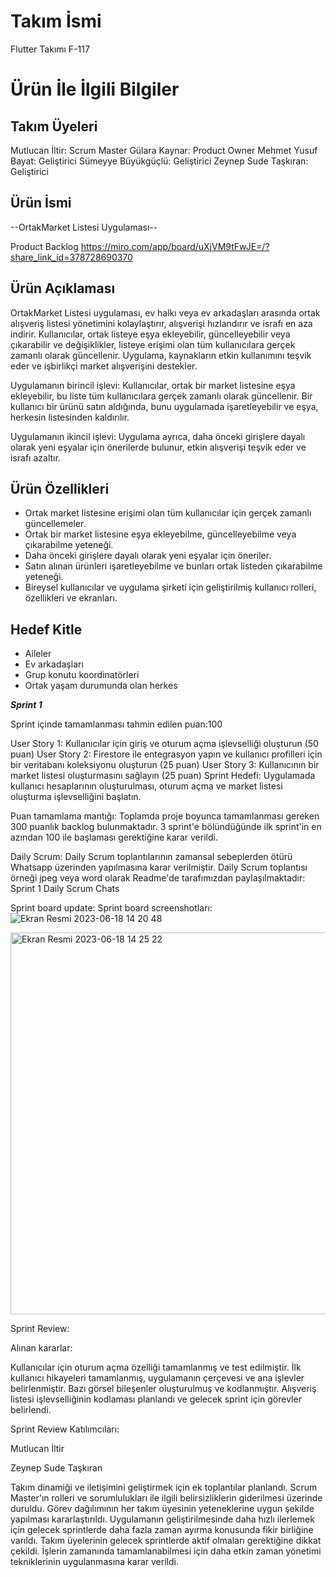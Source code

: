 # Takım İsmi
Flutter Takımı F-117

# Ürün İle İlgili Bilgiler
## Takım Üyeleri
Mutlucan İltir: Scrum Master 
Gülara Kaynar: Product Owner
Mehmet Yusuf Bayat: Geliştirici
Sümeyye Büyükgüçlü: Geliştirici
Zeynep Sude Taşkıran: Geliştirici

## Ürün İsmi
--OrtakMarket Listesi Uygulaması--

Product Backlog
https://miro.com/app/board/uXjVM9tFwJE=/?share_link_id=378728690370

## Ürün Açıklaması
OrtakMarket Listesi uygulaması, ev halkı veya ev arkadaşları arasında ortak alışveriş listesi yönetimini kolaylaştırır, alışverişi hızlandırır ve israfı en aza indirir. Kullanıcılar, ortak listeye eşya ekleyebilir, güncelleyebilir veya çıkarabilir ve değişiklikler, listeye erişimi olan tüm kullanıcılara gerçek zamanlı olarak güncellenir. Uygulama, kaynakların etkin kullanımını teşvik eder ve işbirlikçi market alışverişini destekler.

Uygulamanın birincil işlevi: Kullanıcılar, ortak bir market listesine eşya ekleyebilir, bu liste tüm kullanıcılara gerçek zamanlı olarak güncellenir. Bir kullanıcı bir ürünü satın aldığında, bunu uygulamada işaretleyebilir ve eşya, herkesin listesinden kaldırılır.

Uygulamanın ikincil işlevi: Uygulama ayrıca, daha önceki girişlere dayalı olarak yeni eşyalar için önerilerde bulunur, etkin alışverişi teşvik eder ve israfı azaltır.

## Ürün Özellikleri
- Ortak market listesine erişimi olan tüm kullanıcılar için gerçek zamanlı güncellemeler.
- Ortak bir market listesine eşya ekleyebilme, güncelleyebilme veya çıkarabilme yeteneği.
- Daha önceki girişlere dayalı olarak yeni eşyalar için öneriler.
- Satın alınan ürünleri işaretleyebilme ve bunları ortak listeden çıkarabilme yeteneği.
- Bireysel kullanıcılar ve uygulama şirketi için geliştirilmiş kullanıcı rolleri, özellikleri ve ekranları.

## Hedef Kitle
- Aileler
- Ev arkadaşları
- Grup konutu koordinatörleri
- Ortak yaşam durumunda olan herkes

***Sprint 1***

Sprint içinde tamamlanması tahmin edilen puan:100 

User Story 1: Kullanıcılar için giriş ve oturum açma işlevselliği oluşturun (50 puan)
User Story 2: Firestore ile entegrasyon yapın ve kullanıcı profilleri için bir veritabanı koleksiyonu oluşturun (25 puan)
User Story 3: Kullanıcının bir market listesi oluşturmasını sağlayın (25 puan)
Sprint Hedefi: Uygulamada kullanıcı hesaplarının oluşturulması, oturum açma ve market listesi oluşturma işlevselliğini başlatın.

Puan tamamlama mantığı: Toplamda proje boyunca tamamlanması gereken 300 puanlık backlog bulunmaktadır. 3 sprint'e bölündüğünde ilk sprint'in en azından 100 ile başlaması gerektiğine karar verildi.

Daily Scrum: Daily Scrum toplantılarının zamansal sebeplerden ötürü Whatsapp üzerinden yapılmasına karar verilmiştir. Daily Scrum toplantısı örneği jpeg veya word olarak Readme'de tarafımızdan paylaşılmaktadır: Sprint 1 Daily Scrum Chats

Sprint board update: Sprint board screenshotları:![Ekran Resmi 2023-06-18 14 20 48](https://github.com/mutlucaniltir/Bootcamp2023/assets/115038215/c11df464-78c2-44d3-b73a-2cfaab64a8c1)


<img width="611" alt="Ekran Resmi 2023-06-18 14 25 22" src="https://github.com/mutlucaniltir/Bootcamp2023/assets/115038215/00d5d8d8-bbe0-4642-9309-94cb1424eda2">


Sprint Review:

Alınan kararlar:

Kullanıcılar için oturum açma özelliği tamamlanmış ve test edilmiştir.
İlk kullanıcı hikayeleri tamamlanmış, uygulamanın çerçevesi ve ana işlevler belirlenmiştir.
Bazı görsel bileşenler oluşturulmuş ve kodlanmıştır.
Alışveriş listesi işlevselliğinin kodlaması planlandı ve gelecek sprint için görevler belirlendi.

Sprint Review Katılımcıları:

Mutlucan İltir

Zeynep Sude Taşkıran

Takım dinamiği ve iletişimini geliştirmek için ek toplantılar planlandı.
Scrum Master'ın rolleri ve sorumlulukları ile ilgili belirsizliklerin giderilmesi üzerinde duruldu.
Görev dağılımının her takım üyesinin yeteneklerine uygun şekilde yapılması kararlaştırıldı.
Uygulamanın geliştirilmesinde daha hızlı ilerlemek için gelecek sprintlerde daha fazla zaman ayırma konusunda fikir birliğine varıldı.
Takım üyelerinin gelecek sprintlerde aktif olmaları gerektiğine dikkat çekildi.
İşlerin zamanında tamamlanabilmesi için daha etkin zaman yönetimi tekniklerinin uygulanmasına karar verildi.
